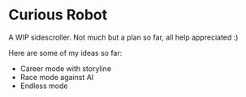 # Curious Robot
A WIP sidescroller. Not much but a plan so far, all help appreciated :)

Here are some of my ideas so far:
- Career mode with storyline
- Race mode against AI
- Endless mode


